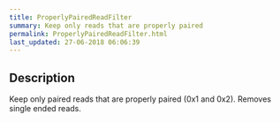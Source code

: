 ```yaml
---
title: ProperlyPairedReadFilter
summary: Keep only reads that are properly paired
permalink: ProperlyPairedReadFilter.html
last_updated: 27-06-2018 06:06:39
---
```



## Description

Keep only paired reads that are properly paired (0x1 and 0x2). Removes single ended reads.

